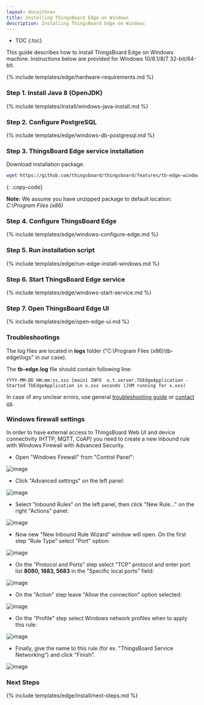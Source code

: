 ```yaml
---
layout: docwithnav
title: Installing ThingsBoard Edge on Windows
description: Installing ThingsBoard Edge on Windows
---
```


* TOC
{:toc}
  
This guide describes how to install ThingsBoard Edge on Windows machine.
Instructions below are provided for Windows 10/8.1/8/7 32-bit/64-bit.

{% include templates/edge/hardware-requirements.md %}

### Step 1. Install Java 8 (OpenJDK) 

{% include templates/install/windows-java-install.md %}

### Step 2. Configure PostgreSQL

{% include templates/edge/windows-db-postgresql.md %}

### Step 3. ThingsBoard Edge service installation

Download installation package.

```bash
wget https://github.com/thingsboard/thingsboard/features/tb-edge-windows-1.0.0beta.zip
```
{: .copy-code}

**Note:** We assume you have unzipped package to default location: *C:\Program Files (x86)*

### Step 4. Configure ThingsBoard Edge

{% include templates/edge/windows-configure-edge.md %}

### Step 5. Run installation script

{% include templates/edge/run-edge-install-windows.md %} 

### Step 6. Start ThingsBoard Edge service

{% include templates/edge/windows-start-service.md %}

### Step 7. Open ThingsBoard Edge UI

{% include templates/edge/open-edge-ui.md %} 

### Troubleshootings

The log files are located in **logs** folder ("C:\Program Files (x86)\tb-edge\logs" in our case).

The **tb-edge.log** file should contain following line:

```text
YYYY-MM-DD HH:mm:ss,sss [main] INFO  o.t.server.TbEdgeApplication - Started TbEdgeApplication in x.xxx seconds (JVM running for x.xxx)
```

In case of any unclear errors, use general [troubleshooting guide](/docs/user-guide/troubleshooting/#getting-help) or [contact us](/docs/contact-us/).

### Windows firewall settings

In order to have external access to ThingsBoard Web UI and device connectivity (HTTP, MQTT, CoAP)
you need to create a new inbound rule with Windows Firewall with Advanced Security.
 
- Open "Windows Firewall" from "Control Panel":

![image](/images/user-guide/install/windows/windows7-firewall-1.png)

- Click "Advanced settings" on the left panel:

![image](/images/user-guide/install/windows/windows7-firewall-2.png)

- Select "Inbound Rules" on the left panel, then click "New Rule..." on the right "Actions" panel:

![image](/images/user-guide/install/windows/windows7-firewall-3.png)

- Now new "New Inbound Rule Wizard" window will open. On the first step "Rule Type" select "Port" option: 

![image](/images/user-guide/install/windows/windows7-firewall-4.png)

- On the "Protocol and Ports" step select "TCP" protocol and enter port list **8080, 1883, 5683** in the "Specific local ports" field:

![image](/images/user-guide/install/windows/windows7-firewall-5.png)

- On the "Action" step leave "Allow the connection" option selected:

![image](/images/user-guide/install/windows/windows7-firewall-6.png)

- On the "Profile" step select Windows network profiles when to apply this rule:

![image](/images/user-guide/install/windows/windows7-firewall-7.png)

- Finally, give the name to this rule (for ex. "ThingsBoard Service Networking") and click "Finish".

![image](/images/user-guide/install/windows/windows7-firewall-8.png)


### Next Steps

{% include templates/edge/install/next-steps.md %}
